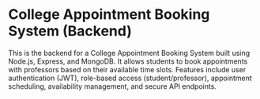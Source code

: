 # College Appointment Booking System (Backend)

This is the backend for a College Appointment Booking System built using Node.js, Express, and MongoDB. It allows students to book appointments with professors based on their available time slots. Features include user authentication (JWT), role-based access (student/professor), appointment scheduling, availability management, and secure API endpoints.
